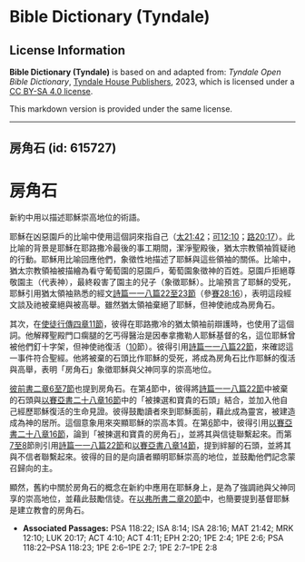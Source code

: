 # Bible Dictionary (Tyndale)

## License Information

**Bible Dictionary (Tyndale)** is based on and adapted from: _Tyndale Open Bible Dictionary_, [Tyndale House Publishers](https://tyndaleopenresources.com/), 2023, which is licensed under a [CC BY-SA 4.0 license](https://creativecommons.org/licenses/by-sa/4.0/legalcode.en).

This markdown version is provided under the same license.



--------------------------------

## 房角石 (id: 615727)

房角石
===

新約中用以描述耶穌崇高地位的術語。

耶穌在凶惡園戶的比喻中使用這個詞來指自己（[太21:42](https://ref.ly/Matt21:42)；[可12:10](https://ref.ly/Mark12:10)；[路20:17](https://ref.ly/Luke20:17)）。此比喻的背景是耶穌在耶路撒冷最後的事工期間，潔淨聖殿後，猶太宗教領袖質疑祂的行動。耶穌用比喻回應他們，象徵性地描述了耶穌與這些領袖的關係。比喻中，猶太宗教領袖被描繪為看守葡萄園的惡園戶，葡萄園象徵神的百姓。惡園戶拒絕尊敬園主（代表神），最終殺害了園主的兒子（象徵耶穌）。比喻預言了耶穌的受死，耶穌引用猶太領袖熟悉的經文[詩篇一一八篇22至23節](https://ref.ly/Ps118:22-Ps118:23)（參[賽28:16](https://ref.ly/Isa28:16)），表明這段經文談及祂被棄絕與被高舉。雖然猶太領袖棄絕了耶穌，但神使祂成為房角石。

其次，在[使徒行傳四章11節](https://ref.ly/Acts4:11)，彼得在耶路撒冷的猶太領袖前辯護時，也使用了這個詞。他解釋聖殿門口瘸腿的乞丐得醫治是因奉拿撒勒人耶穌基督的名，這位耶穌曾被他們釘十字架，但神使祂復活（[10](https://ref.ly/Acts4:10)節）。彼得引用[詩篇一一八篇22節](https://ref.ly/Ps118:22)，來確認這一事件符合聖經。他將被棄的石頭比作耶穌的受死，將成為房角石比作耶穌的復活與高舉，表明「房角石」象徵耶穌與父神同享的崇高地位。

[彼前書二章6至7節](https://ref.ly/1Pet2:6-1Pet2:7)也提到房角石。在第[4](https://ref.ly/1Pet2:4)節中，彼得將[詩篇一一八篇22節](https://ref.ly/Ps118:22)中被棄的石頭與[以賽亞書二十八章16節](https://ref.ly/Isa28:16)中的「被揀選和寶貴的石頭」結合，並加入他自己經歷耶穌復活的生命見證。彼得鼓勵讀者來到耶穌面前，藉此成為靈宮，被建造成為神的居所。這個意象用來突顯耶穌的崇高本質。在第[6](https://ref.ly/1Pet2:6)節中，彼得引用[以賽亞書二十八章16節](https://ref.ly/Isa28:16)，論到「被揀選和寶貴的房角石」，並將其與信徒聯繫起來。而第[7至8](https://ref.ly/1Pet2:7-1Pet2:8)節則引用[詩篇一一八篇22節](https://ref.ly/Ps118:22)和[以賽亞書八章14節](https://ref.ly/Isa8:14)，提到絆腳的石頭，並將其與不信者聯繫起來。彼得的目的是向讀者顯明耶穌崇高的地位，並鼓勵他們記念蒙召歸向的主。

顯然，舊約中關於房角石的概念在新約中應用在耶穌身上，是為了強調祂與父神同享的崇高地位，並藉此鼓勵信徒。在[以弗所書二章20節](https://ref.ly/Eph2:20)中，也簡要提到基督耶穌是建立教會的房角石。

* **Associated Passages:** PSA 118:22; ISA 8:14; ISA 28:16; MAT 21:42; MRK 12:10; LUK 20:17; ACT 4:10; ACT 4:11; EPH 2:20; 1PE 2:4; 1PE 2:6; PSA 118:22–PSA 118:23; 1PE 2:6–1PE 2:7; 1PE 2:7–1PE 2:8

